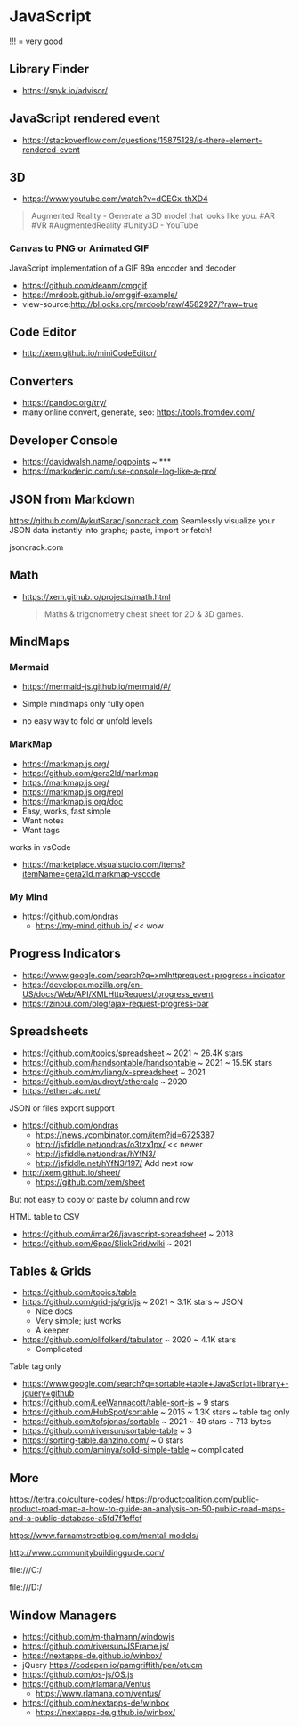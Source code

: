 # JavaScript

!!! = very good

## Library Finder

* https://snyk.io/advisor/


## JavaScript rendered event

* https://stackoverflow.com/questions/15875128/is-there-element-rendered-event


## 3D

* https://www.youtube.com/watch?v=dCEGx-thXD4
> Augmented Reality - Generate a 3D model that looks like you. #AR #VR #AugmentedReality #Unity3D - YouTube

### Canvas to PNG or Animated GIF

JavaScript implementation of a GIF 89a encoder and decoder
* https://github.com/deanm/omggif
* https://mrdoob.github.io/omggif-example/
* view-source:http://bl.ocks.org/mrdoob/raw/4582927/?raw=true


## Code Editor

* http://xem.github.io/miniCodeEditor/


## Converters

* https://pandoc.org/try/
* many online convert, generate, seo: https://tools.fromdev.com/


## Developer Console

* https://davidwalsh.name/logpoints ~ ***
* https://markodenic.com/use-console-log-like-a-pro/


## JSON from Markdown

https://github.com/AykutSarac/jsoncrack.com
Seamlessly visualize your JSON data instantly into graphs; paste, import or fetch!

jsoncrack.com

## Math

* https://xem.github.io/projects/math.html
	> Maths & trigonometry cheat sheet for 2D & 3D games.


## MindMaps


### Mermaid

* https://mermaid-js.github.io/mermaid/#/

* Simple mindmaps only fully open
* no easy way to fold or unfold levels


### MarkMap

* https://markmap.js.org/
* https://github.com/gera2ld/markmap
* https://markmap.js.org/
* https://markmap.js.org/repl
* https://markmap.js.org/doc
* Easy, works, fast simple
* Want notes
* Want tags

works in vsCode

* https://marketplace.visualstudio.com/items?itemName=gera2ld.markmap-vscode


### My Mind

* https://github.com/ondras
	* https://my-mind.github.io/ << wow


## Progress Indicators

* https://www.google.com/search?q=xmlhttprequest+progress+indicator
* https://developer.mozilla.org/en-US/docs/Web/API/XMLHttpRequest/progress_event
* https://zinoui.com/blog/ajax-request-progress-bar

## Spreadsheets

* https://github.com/topics/spreadsheet ~ 2021 ~ 26.4K stars
* https://github.com/handsontable/handsontable ~ 2021 ~ 15.5K stars
* https://github.com/myliang/x-spreadsheet ~ 2021
* https://github.com/audreyt/ethercalc ~ 2020
* https://ethercalc.net/

JSON or files export support

* https://github.com/ondras
	* https://news.ycombinator.com/item?id=6725387
	* http://jsfiddle.net/ondras/o3tzx1px/ << newer
	* http://jsfiddle.net/ondras/hYfN3/
	* http://jsfiddle.net/hYfN3/197/ Add next row
* http://xem.github.io/sheet/
	* https://github.com/xem/sheet

But not easy to copy or paste by column and row

HTML table to CSV

* https://github.com/imar26/javascript-spreadsheet ~ 2018
* https://github.com/6pac/SlickGrid/wiki ~ 2021


## Tables & Grids

* https://github.com/topics/table
* https://github.com/grid-js/gridjs ~ 2021 ~ 3.1K stars ~ JSON
	* Nice docs
	* Very simple; just works
	* A keeper
* https://github.com/olifolkerd/tabulator ~ 2020 ~  4.1K stars
	* Complicated

Table tag only

* https://www.google.com/search?q=sortable+table+JavaScript+library+-jquery+github
* https://github.com/LeeWannacott/table-sort-js ~ 9 stars
* https://github.com/HubSpot/sortable ~ 2015 ~ 1.3K stars ~ table tag only
* https://github.com/tofsjonas/sortable ~ 2021 ~ 49 stars ~ 713 bytes
* https://github.com/riversun/sortable-table ~ 3
* https://sorting-table.danzino.com/ ~ 0 stars
* https://github.com/aminya/solid-simple-table ~ complicated


## More

https://tettra.co/culture-codes/
https://productcoalition.com/public-product-road-map-a-how-to-guide-an-analysis-on-50-public-road-maps-and-a-public-database-a5fd7f1effcf

https://www.farnamstreetblog.com/mental-models/


http://www.communitybuildingguide.com/

file:///C:/

file:///D:/


## Window Managers

* https://github.com/m-thalmann/windowjs
* https://github.com/riversun/JSFrame.js/
* https://nextapps-de.github.io/winbox/
* jQuery https://codepen.io/pamgriffith/pen/otucm
* https://github.com/os-js/OS.js
* https://github.com/rlamana/Ventus
	* https://www.rlamana.com/ventus/
* https://github.com/nextapps-de/winbox
	* https://nextapps-de.github.io/winbox/

